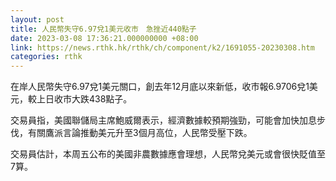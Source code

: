 ```yaml
---
layout: post
title: 人民幣失守6.97兌1美元收市　急挫近440點子
date: 2023-03-08 17:36:21.000000000 +08:00
link: https://news.rthk.hk/rthk/ch/component/k2/1691055-20230308.htm
categories: rthk
---
```


在岸人民幣失守6.97兌1美元關口，創去年12月底以來新低，收市報6.9706兌1美元，較上日收市大跌438點子。

交易員指，美國聯儲局主席鮑威爾表示，經濟數據較預期強勁，可能會加快加息步伐，有關鷹派言論推動美元升至3個月高位，人民幣受壓下跌。

交易員估計，本周五公布的美國非農數據應會理想，人民幣兌美元或會很快貶值至7算。
